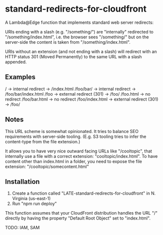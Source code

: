 # standard-redirects-for-cloudfront

A Lambda@Edge function that implements standard web server redirects:

URIs ending with a slash (e.g. "/something/") are "internally" redirected to "/something/index.html", i.e. the browser sees "/something/" but on the server-side the content is taken from "/something/index.html".

URIs without an extension (and not ending with a slash) will redirect with an HTTP status 301 (Moved Permanently) to the same URL with a slash appended.

## Examples

  / -> internal redirect -> /index.html
  /foo/bar/ -> internal redirect -> /foo/bar/index.html
  /foo -> external redirect (301) -> /foo/
  /foo.html -> no redirect
  /foo/bar.html -> no redirect
  /foo/index.html -> external redirect (301) -> /foo/

## Notes

This URL scheme is somewhat opinionated. It tries to balance SEO requirements with server-side tooling. (E.g. S3 tooling tries to infer the content-type from the file extension.)

It allows you to have very nice outward facing URLs like "/cooltopic", that internally use a file with a correct extension: "cooltopic/index.html". To have content other than index.html in a folder, you need to expose the file extension: "/cooltopic/somecontent.html"

## Installation

1. Create a function called "LATE-standard-redirects-for-cloudfront" in N. Virginia (us-east-1)
2. Run "npm run deploy"

This function assumes that your CloudFront distribution handles the URL "/" directly by having the property "Default Root Object"
set to "index.html". 

TODO: IAM, SAM